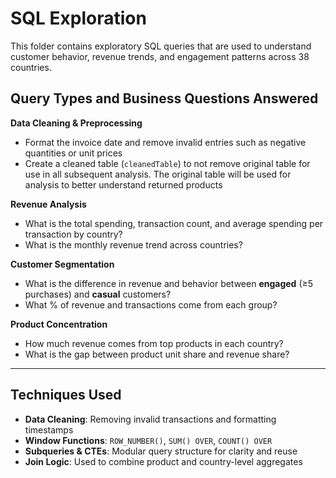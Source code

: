# SQL Exploration

This folder contains exploratory SQL queries that are used to understand customer behavior, revenue trends, and engagement patterns across 38 countries.

## Query Types and Business Questions Answered

**Data Cleaning & Preprocessing**
- Format the invoice date and remove invalid entries such as negative quantities or unit prices
- Create a cleaned table (`cleanedTable`) to not remove original table for use in all subsequent analysis. The original table will be used for analysis to better understand returned products

**Revenue Analysis**
- What is the total spending, transaction count, and average spending per transaction by country?
- What is the monthly revenue trend across countries?

**Customer Segmentation**
- What is the difference in revenue and behavior between **engaged** (≥5 purchases) and **casual** customers?
- What % of revenue and transactions come from each group?

**Product Concentration**
- How much revenue comes from top products in each country?
- What is the gap between product unit share and revenue share?
---

## Techniques Used
- **Data Cleaning**: Removing invalid transactions and formatting timestamps
- **Window Functions**: `ROW_NUMBER()`, `SUM() OVER`, `COUNT() OVER`
- **Subqueries & CTEs**: Modular query structure for clarity and reuse
- **Join Logic**: Used to combine product and country-level aggregates
